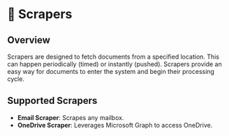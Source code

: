 # 🧲 Scrapers

## Overview

Scrapers are designed to fetch documents from a specified location. This can happen periodically (timed) or instantly (pushed). Scrapers provide an easy way for documents to enter the system and begin their processing cycle.

## Supported Scrapers

* **Email Scraper**: Scrapes any mailbox.
* **OneDrive Scraper**: Leverages Microsoft Graph to access OneDrive.
